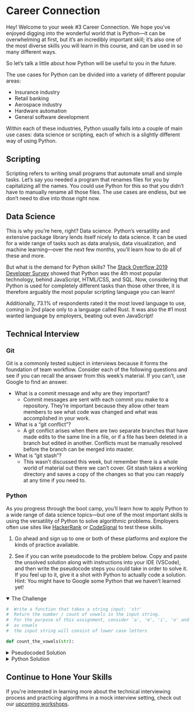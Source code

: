# Career Connection

Hey! Welcome to your week #3 Career Connection. We hope you’ve enjoyed digging into the wonderful world that is Python—it can be overwhelming at first, but it’s an incredibly important skill; it’s also one of the most diverse skills you will learn in this course, and can be used in so many different ways.

So let’s talk a little about how Python will be useful to you in the future.

The use cases for Python can be divided into a variety of different popular areas:

- Insurance industry
- Retail banking
- Aerospace industry
- Hardware automation
- General software development

Within each of these industries, Python usually falls into a couple of main use cases: data science or scripting, each of which is a slightly different way of using Python.

## Scripting

Scripting refers to writing small programs that automate small and simple tasks. Let’s say you needed a program that renames files for you by capitalizing all the names. You could use Python for this so that you didn’t have to manually rename all those files. The use cases are endless, but we don’t need to dive into those right now.

## Data Science

This is why you’re here, right? Data science. Python’s versatility and extensive package library lends itself nicely to data science. It can be used for a wide range of tasks such as data analysis, data visualization, and machine learning—over the next few months, you’ll learn how to do all of these and more.

But what is the demand for Python skills? The [Stack Overflow 2019 Developer Survey](https://insights.stackoverflow.com/survey/2019) showed that Python was the 4th most popular technology, behind JavaScript, HTML/CSS, and SQL. Now, considering that Python is used for completely different tasks than those other three, it is therefore arguably the most popular scripting language you can learn!

Additionally, 73.1% of respondents rated it the most loved language to use, coming in 2nd place only to a language called Rust. It was also the #1 most wanted language by employers, beating out even JavaScript!

## Technical Interview

### Git

Git is a commonly tested subject in interviews because it forms the foundation of team workflow. Consider each of the following questions and see if you can recall the answer from this week’s material. If you can’t, use Google to find an answer.

- What is a commit message and why are they important?
  - Commit messages are sent with each commit you make to a repository. They’re important because they allow other team members to see what code was changed and what was accomplished in your work.
- What is a “git conflict”?
  - A git conflict arises when there are two separate branches that have made edits to the same line in a file, or if a file has been deleted in a branch but edited in another. Conflicts must be manually resolved before the branch can be merged into master.
- What is “git stash”?
  - This wasn’t discussed this week, but remember there is a whole world of material out there we can’t cover. Git stash takes a working directory and saves a copy of the changes so that you can reapply at any time if you need to.

### Python

As you progress through the boot camp, you’ll learn how to apply Python to a wide range of data science topics—but one of the most important skills is using the versatility of Python to solve algorithmic problems. Employers often use sites like [HackerRank](https://www.hackerrank.com/) or [CodeSignal](https://codesignal.com/) to test these skills.

1. Go ahead and sign up to one or both of these platforms and explore the kinds of practice available.

2. See if you can write pseudocode to the problem below. Copy and paste the unsolved solution along with instructions into your IDE (VSCode), and then write the pseudocode steps you could take in order to solve it. If you feel up to it, give it a shot with Python to actually code a solution. Hint: You might have to Google some Python that we haven’t learned yet!

<details open>
<summary>
The Challenge
</summary>

```py
#  Write a function that takes a string input: 'str'
#  Return the number / count of vowels in the input string.
#  For the purpose of this assignment, consider 'a', 'e', 'i', 'o' and 'u'
#  as vowels
#  the input string will consist of lower case letters

def count_the_vowels(str):
```

</details>

<details>
<summary>
Pseudocoded Solution
</summary>

```py
def count_the_vowels(str):

    # initialize a counter variable  to 0

    # loop through each character in the string

    #  if the char matches one of the  vowels in upper case of lowercase

    # increment counter by one

    # return  the  counter
```

</details>

<details>
<summary>
Python Solution
</summary>

```py
def count_the_vowels(str):

    # initialize a counter variable  to 0
    num_vowels = 0

    # loop through each character in the string
    for char in str:

        #  if the char matches one of the  vowels in upper case of lowercase
        if char in "aeiouAEIOU":

            # increment counter by one
            num_vowels = num_vowels + 1

    # return  the  counter
    return num_vowels

print(count_the_vowels('this is a string'))
```

</details>

## Continue to Hone Your Skills

If you're interested in learning more about the technical interviewing process and practicing algorithms in a mock interview setting, check out our [upcoming workshops](https://careernetwork.2u.com/?utm_medium=Academics&utm_source=boot_camp).
